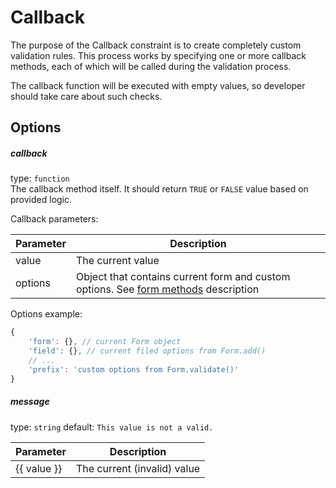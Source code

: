 # Callback
The purpose of the Callback constraint is to create completely custom validation rules.  This process works by 
specifying one or more callback methods, each of which will be called during the validation process.

The callback function will be executed with empty values, so developer should take care about such checks.

## Options

##### callback
type: `function`  
The callback method itself. It should return ```TRUE``` or ```FALSE``` value based on provided logic.

Callback parameters:

| Parameter | Description |
|---|---|
| value | The current value |
| options | Object that contains current form and custom options. See [form methods](../Form.md#Methods) description |

Options example:
```javascript
{
    'form': {}, // current Form object
    'field': {}, // current filed options from Form.add()
    // ...
    'prefix': 'custom options from Form.validate()'
}
```


##### message
type: `string` default: `This value is not a valid.`

| Parameter | Description |
|---|---|
| {{ value }} | The current (invalid) value
